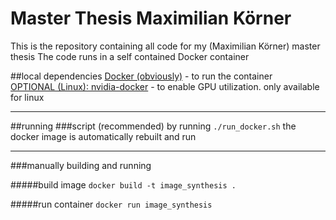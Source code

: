 # Master Thesis Maximilian Körner
This is the repository containing all code for my (Maximilian Körner) master thesis
The code runs in a self contained Docker container

##local dependencies
[Docker (obviously)](https://docs.docker.com/engine/installation/) - to run the container\
[OPTIONAL (Linux): nvidia-docker](https://github.com/NVIDIA/nvidia-docker) - to enable GPU utilization. only available for linux

___

##running
###script (recommended)
by running ```./run_docker.sh``` the docker image is automatically rebuilt and run

***
###manually building and running

#####build image
```docker build -t image_synthesis .```

#####run container
```docker run image_synthesis```

